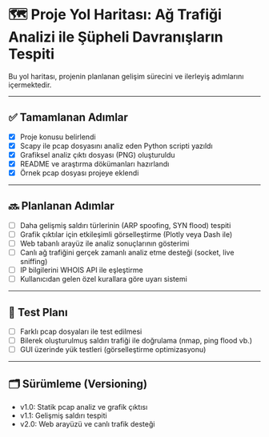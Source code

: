 
# 🗺️ Proje Yol Haritası: Ağ Trafiği Analizi ile Şüpheli Davranışların Tespiti

Bu yol haritası, projenin planlanan gelişim sürecini ve ilerleyiş adımlarını içermektedir.

---

## ✅ Tamamlanan Adımlar

- [x] Proje konusu belirlendi
- [x] Scapy ile pcap dosyasını analiz eden Python scripti yazıldı
- [x] Grafiksel analiz çıktı dosyası (PNG) oluşturuldu
- [x] README ve araştırma dökümanları hazırlandı
- [x] Örnek pcap dosyası projeye eklendi

---

## 🔜 Planlanan Adımlar

- [ ] Daha gelişmiş saldırı türlerinin (ARP spoofing, SYN flood) tespiti
- [ ] Grafik çıktılar için etkileşimli görselleştirme (Plotly veya Dash ile)
- [ ] Web tabanlı arayüz ile analiz sonuçlarının gösterimi
- [ ] Canlı ağ trafiğini gerçek zamanlı analiz etme desteği (socket, live sniffing)
- [ ] IP bilgilerini WHOIS API ile eşleştirme
- [ ] Kullanıcıdan gelen özel kurallara göre uyarı sistemi

---

## 🧪 Test Planı

- [ ] Farklı pcap dosyaları ile test edilmesi
- [ ] Bilerek oluşturulmuş saldırı trafiği ile doğrulama (nmap, ping flood vb.)
- [ ] GUI üzerinde yük testleri (görselleştirme optimizasyonu)

---

## 🗂️ Sürümleme (Versioning)

- v1.0: Statik pcap analiz ve grafik çıktısı
- v1.1: Gelişmiş saldırı tespiti
- v2.0: Web arayüzü ve canlı trafik desteği
